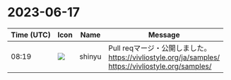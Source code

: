 # 2023-06-17

|Time (UTC)|Icon|Name|Message|
|---|---|---|---|
|08:19|![](https://avatars.slack-edge.com/2018-04-27/354445776386_e258f5ed5ba887b08668_72.jpg)|shinyu|Pull reqマージ・公開しました。<br><https://vivliostyle.org/ja/samples/><br><https://vivliostyle.org/samples/>|
